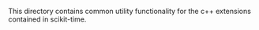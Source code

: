This directory contains common utility functionality for the c++ extensions contained in scikit-time.